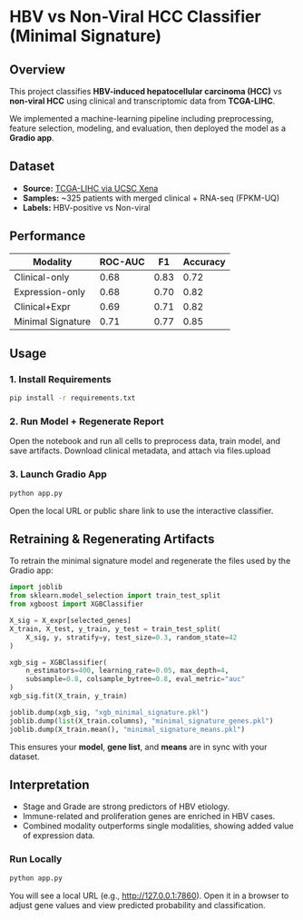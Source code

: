 
# HBV vs Non-Viral HCC Classifier (Minimal Signature)

## Overview
This project classifies **HBV-induced hepatocellular carcinoma (HCC)** vs **non-viral HCC** using clinical and transcriptomic data from **TCGA-LIHC**.

We implemented a machine-learning pipeline including preprocessing, feature selection, modeling, and evaluation, then deployed the model as a **Gradio app**.

## Dataset
- **Source:** [TCGA-LIHC via UCSC Xena](https://xenabrowser.net/datapages/?cohort=TCGA%20Liver%20Cancer%20(LIHC))
- **Samples:** ~325 patients with merged clinical + RNA-seq (FPKM-UQ)
- **Labels:** HBV-positive vs Non-viral

## Performance 
| Modality            | ROC-AUC | F1   | Accuracy |
|---------------------|---------|------|----------|
| Clinical-only       | 0.68    | 0.83 | 0.72     |
| Expression-only     | 0.68    | 0.70 | 0.82     |
| Clinical+Expr       | 0.69    | 0.71 | 0.82     |
| Minimal Signature   | 0.71    | 0.77 | 0.85     |

## Usage
### 1. Install Requirements
```bash
pip install -r requirements.txt
```

### 2. Run Model + Regenerate Report
Open the notebook and run all cells to preprocess data, train model, and save artifacts. Download clinical metadata, and attach via files.upload 

### 3. Launch Gradio App
```bash
python app.py
```
Open the local URL or public share link to use the interactive classifier.

## Retraining & Regenerating Artifacts
To retrain the minimal signature model and regenerate the files used by the Gradio app:

```python
import joblib
from sklearn.model_selection import train_test_split
from xgboost import XGBClassifier

X_sig = X_expr[selected_genes]
X_train, X_test, y_train, y_test = train_test_split(
    X_sig, y, stratify=y, test_size=0.3, random_state=42
)

xgb_sig = XGBClassifier(
    n_estimators=400, learning_rate=0.05, max_depth=4,
    subsample=0.8, colsample_bytree=0.8, eval_metric="auc"
)
xgb_sig.fit(X_train, y_train)

joblib.dump(xgb_sig, "xgb_minimal_signature.pkl")
joblib.dump(list(X_train.columns), "minimal_signature_genes.pkl")
joblib.dump(X_train.mean(), "minimal_signature_means.pkl")
```

This ensures your **model**, **gene list**, and **means** are in sync with your dataset.

## Interpretation
- Stage and Grade are strong predictors of HBV etiology.
- Immune-related and proliferation genes are enriched in HBV cases.
- Combined modality outperforms single modalities, showing added value of expression data.

### Run Locally
```bash
python app.py
```
You will see a local URL (e.g., http://127.0.0.1:7860). Open it in a browser to adjust gene values and view predicted probability and classification.
